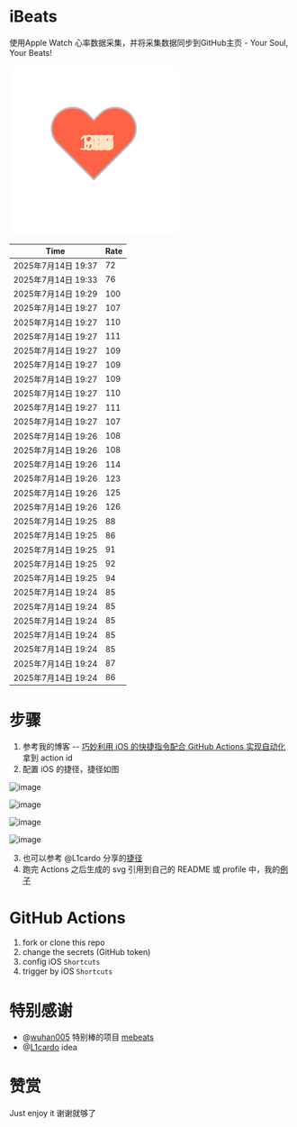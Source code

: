 # iBeats
使用Apple Watch 心率数据采集，并将采集数据同步到GitHub主页 - Your Soul, Your Beats!

![](./files/heart.svg)

<!--START_SECTION:my_heart_rate-->
| Time | Rate | 
 | ---- | ---- | 
| 2025年7月14日 19:37 | 72 |
| 2025年7月14日 19:33 | 76 |
| 2025年7月14日 19:29 | 100 |
| 2025年7月14日 19:27 | 107 |
| 2025年7月14日 19:27 | 110 |
| 2025年7月14日 19:27 | 111 |
| 2025年7月14日 19:27 | 109 |
| 2025年7月14日 19:27 | 109 |
| 2025年7月14日 19:27 | 109 |
| 2025年7月14日 19:27 | 110 |
| 2025年7月14日 19:27 | 111 |
| 2025年7月14日 19:27 | 107 |
| 2025年7月14日 19:26 | 108 |
| 2025年7月14日 19:26 | 108 |
| 2025年7月14日 19:26 | 114 |
| 2025年7月14日 19:26 | 123 |
| 2025年7月14日 19:26 | 125 |
| 2025年7月14日 19:26 | 126 |
| 2025年7月14日 19:25 | 88 |
| 2025年7月14日 19:25 | 86 |
| 2025年7月14日 19:25 | 91 |
| 2025年7月14日 19:25 | 92 |
| 2025年7月14日 19:25 | 94 |
| 2025年7月14日 19:24 | 85 |
| 2025年7月14日 19:24 | 85 |
| 2025年7月14日 19:24 | 85 |
| 2025年7月14日 19:24 | 85 |
| 2025年7月14日 19:24 | 85 |
| 2025年7月14日 19:24 | 87 |
| 2025年7月14日 19:24 | 86 |

<!--END_SECTION:my_heart_rate-->

# 步骤
1. 参考我的博客 -- [巧妙利用 iOS 的快捷指令配合 GitHub Actions 实现自动化](https://github.com/yihong0618/gitblog/issues/198) 拿到 action id
2. 配置 iOS 的捷径，捷径如图

![image](https://user-images.githubusercontent.com/15976103/122154218-0db0b480-ce97-11eb-93bb-5aec07c558dc.png)

![image](https://user-images.githubusercontent.com/15976103/122154236-186b4980-ce97-11eb-8e4b-70551a0391ae.png)

![image](https://user-images.githubusercontent.com/15976103/122154268-2d47dd00-ce97-11eb-902e-3acf292265a9.png)

![image](https://user-images.githubusercontent.com/15976103/122174055-fa144680-ceb4-11eb-9be2-3eb83cd516f7.png)

3. 也可以参考 @L1cardo 分享的[捷径](https://www.icloud.com/shortcuts/6ab6047b459c41ad822ad6b94b1c03d4)
4. 跑完 Actions 之后生成的 svg 引用到自己的 README 或 profile 中，我的[例子](https://github.com/yihong0618) 

# GitHub Actions

1. fork or clone this repo
2. change the secrets (GitHub token)
3. config iOS `Shortcuts` 
4. trigger by iOS `Shortcuts`

# 特别感谢
- @[wuhan005](https://github.com/wuhan005) 特别棒的项目 [mebeats](https://github.com/wuhan005/mebeats)
- @[L1cardo](https://github.com/L1cardo) idea

# 赞赏
Just enjoy it
谢谢就够了
